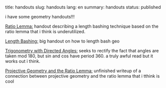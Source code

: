 title: handouts
slug: handouts
lang: en
summary: handouts
status: published

i have some geometry handouts!!!

<a href = https://ankitbisain.github.io/files/RatioLemma.pdf>Ratio Lemma:</a> handout describing a length bashing technique based on the ratio lemma that i think is underutilized.

<a href = https://ankitbisain.github.io/files/Lengthbash.pdf>Length Bashing:</a> big handout on how to length bash geo

<a href = https://ankitbisain.github.io/files/DirectedAngleTrig.pdf>Trigonometry with Directed Angles:</a> seeks to rectify the fact that angles are taken mod 180, but sin and cos have period 360. a truly awful read but it works out i think.

<a href = https://ankitbisain.github.io/files/ProjectiveAndRatioLemma.pdf>Projective Geometry and the Ratio Lemma:</a> unfinished writeup of a connection between projective geometry and the ratio lemma that i tthink is cool